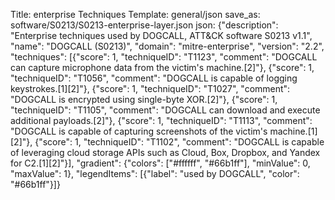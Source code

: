 Title: enterprise Techniques
Template: general/json
save_as: software/S0213/S0213-enterprise-layer.json
json: {"description": "Enterprise techniques used by DOGCALL, ATT&CK software S0213 v1.1", "name": "DOGCALL (S0213)", "domain": "mitre-enterprise", "version": "2.2", "techniques": [{"score": 1, "techniqueID": "T1123", "comment": "DOGCALL can capture microphone data from the victim's machine.[2]"}, {"score": 1, "techniqueID": "T1056", "comment": "DOGCALL is capable of logging keystrokes.[1][2]"}, {"score": 1, "techniqueID": "T1027", "comment": "DOGCALL is encrypted using single-byte XOR.[2]"}, {"score": 1, "techniqueID": "T1105", "comment": "DOGCALL can download and execute additional payloads.[2]"}, {"score": 1, "techniqueID": "T1113", "comment": "DOGCALL is capable of capturing screenshots of the victim's machine.[1][2]"}, {"score": 1, "techniqueID": "T1102", "comment": "DOGCALL is capable of leveraging cloud storage APIs such as Cloud, Box, Dropbox, and Yandex for C2.[1][2]"}], "gradient": {"colors": ["#ffffff", "#66b1ff"], "minValue": 0, "maxValue": 1}, "legendItems": [{"label": "used by DOGCALL", "color": "#66b1ff"}]}